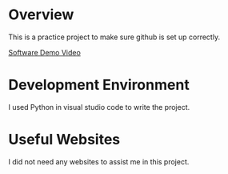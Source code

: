 # Overview

This is a practice project to make sure github is set up correctly.

[Software Demo Video]()

# Development Environment

I used Python in visual studio code to write the project.

# Useful Websites

I did not need any websites to assist me in this project.